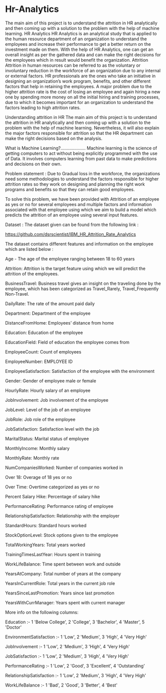 # Hr-Analytics
The main aim of this project is to understand the attrition in HR analytically and then coming up with a  solution to the problem with the help of machine learning. 
HR Analytics
HR Analytics is an analytical study that is applied to the human resource department of an organization to understand the employees and increase their performance to get a better return on the investment made on them. With the help of HR Analytics, one can get an overall insight as per the gathered data and can make the right decisions for the employees which in result would benefit the organization.
Attrition
Attrition in human resources can be referred to as the voluntary or involuntary reduction in the workforce of an organization due to any internal or external factors. HR professionals are the ones who take an initiative in designing an organization’s work program, benefits, and other different factors that help in retaining the employees. A major problem due to the higher attrition rate is the cost of losing an employee and again hiring a new one by spending more money on all the initial hiring and training processes, due to which it becomes important for an organization to understand the factors leading to high attrition rates. 

Understanding attrition in HR
The main aim of this project is to understand the attrition in HR analytically and then coming up with a  solution to the problem with the help of machine learning. Nevertheless, it will also explain the major factors responsible for attrition so that the HR department can make the right decisions based on the analysis.

What is Machine Learning?....................
Machine learning is the science of getting computers to act without being explicitly programmed with the use of Data. It involves computers learning from past data to make predictions and decisions on their own.

Problem statement :
Due to Gradual loss in the workforce, the organizations need some methodologies to understand the factors responsible for higher attrition rates so they work on designing and planning the right work programs and benefits so that they can retain good employees.

To solve this problem, we have been provided with Attrition of an employee as yes or no for several employees and multiple factors and information associated with that employee using which we aim to build a model which predicts the attrition of an employee using several input features.

Dataset : 
The dataset given can be found from the following link : 

https://github.com/dsrscientist/IBM_HR_Attrition_Rate_Analytics

The dataset contains different features and information on the employee which are listed below :

Age - The age of the employee ranging between 18 to 60 years

Attrition: Attrition is the target feature using which we will predict the attrition of the employees.

BusinessTravel: Business travel gives an insight on the traveling done by the employee, which has been categorized as Travel_Rarely, Travel_Frequently  Non-Travel.

DailyRate: The rate of the amount paid daily

Department: Department of the employee

DistanceFromHome: Employees’ distance from home

Education: Education of the employee

EducationField: Field of education the employee comes from

EmployeeCount: Count of employees

EmployeeNumber: EMPLOYEE ID

EmployeeSatisfaction: Satisfaction of the employee with the environment

Gender: Gender of employee male or female

HourlyRate: Hourly salary of an employee

JobInvolvement: Job involvement of the employee

JobLevel: Level of the job of an employee

JobRole: Job role of the employee

JobSatisfaction: Satisfaction level with the job

MaritalStatus: Marital status of employee

MonthlyIncome: Monthly salary

MonthlyRate: Monthly rate 

NumCompaniesWorked: Number of companies worked in 

Over 18: Overage of 18 yes or no

Over Time: Overtime categorized as yes or no

Percent Salary Hike: Percentage of salary hike

PerformanceRating: Performance rating of employee

RelationshipSatisfaction: Relationship with the employer

StandardHours: Standard hours worked

StockOptionLevel: Stock options given to the employee

TotalWorkingYears: Total years worked

TrainingTimesLastYear: Hours spent in training

WorkLifeBalance: Time spent between work and outside

YearsAtCompany: Total number of years at the company

YearsInCurrentRole: Total years in the current job role

YearsSinceLastPromotion: Years since last promotion

YearsWithCurrManager: Years spent with current manager

More info on the following columns:

Education :- 1 'Below College',  2 'College', 3 'Bachelor', 4 'Master', 5 'Doctor'

EnvironmentSatisfaction :- 1 'Low', 2 'Medium', 3 'High', 4 'Very High'

JobInvolvement :- 1 'Low', 2 'Medium', 3 'High',  4 'Very High'

JobSatisfaction :-  1 'Low', 2 'Medium', 3 'High', 4 'Very High'

PerformanceRating :- 1 'Low', 2 'Good', 3 'Excellent', 4 'Outstanding'

RelationshipSatisfaction :-  1 'Low', 2 'Medium', 3 'High', 4 'Very High'

WorkLifeBalance :- 1 'Bad', 2 'Good', 3 'Better', 4 'Best'


